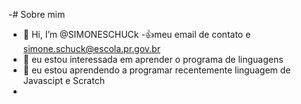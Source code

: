 -# Sobre mim 
- 👋 Hi, I’m @SIMONESCHUCk
-👍meu email de contato e simone.schuck@escola.pr.gov.br
-  👀 eu estou interessada  em aprender o programa de linguagens
- 🌱 eu estou aprendendo a programar recentemente linguagem de Javascipt e Scratch
- 


<!---
SIMONESCHUCk/SIMONESCHUCk is a ✨ special ✨ repository because its `README.md` (this file) appears on your GitHub profile.
You can click the Preview link to take a look at your changes.
--->
